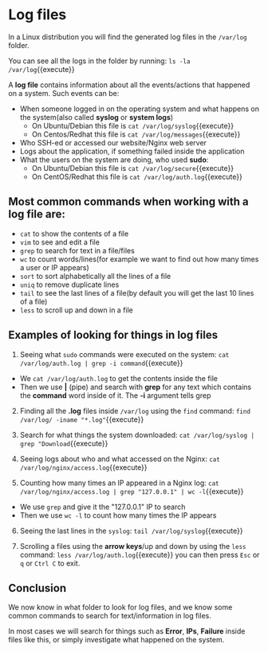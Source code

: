 # Log files

In a Linux distribution you will find the generated log files in the `/var/log` folder.

You can see all the logs in the folder by running: `ls -la /var/log`{{execute}}

A **log file** contains information about all the events/actions that happened on a system. Such events can be:

  - When someone logged in on the operating system and what happens on the system(also called **syslog** or **system logs**)
    - On Ubuntu/Debian this file is `cat /var/log/syslog`{{execute}}
    - On Centos/Redhat this file is `cat /var/log/messages`{{execute}}
  - Who SSH-ed or accessed our website/Nginx web server
  - Logs about the application, if something failed inside the application
  - What the users on the system are doing, who used **sudo**:
    - On Ubuntu/Debian this file is `cat /var/log/secure`{{execute}}
    - On CentOS/Redhat this file is `cat /var/log/auth.log`{{execute}}

## Most common commands when working with a **log file** are:

  - `cat` to show the contents of a file
  - `vim` to see and edit a file
  - `grep` to search for text in a file/files
  - `wc` to count words/lines(for example we want to find out how many times a user or IP appears)
  - `sort` to sort alphabetically all the lines of a file
  - `uniq` to remove duplicate lines
  - `tail` to see the last lines of a file(by default you will get the last 10 lines of a file)
  - `less` to scroll up and down in a file


## Examples of looking for things in log files

1. Seeing what `sudo` commands were executed on the system: `cat /var/log/auth.log | grep -i command`{{execute}}
  
  - We `cat /var/log/auth.log` to get the contents inside the file
  - Then we use **|** (pipe) and search with **grep** for any text which contains the **command** word inside of it. The **-i** argument tells grep

2. Finding all the **.log** files inside `/var/log` using the `find` command: `find /var/log/ -iname "*.log"`{{execute}}

3. Search for what things the system downloaded: `cat /var/log/syslog | grep "Download`{{execute}}

4. Seeing logs about who and what accessed on the Nginx: `cat /var/log/nginx/access.log`{{execute}} 

5. Counting how many times an IP appeared in a Nginx log: `cat /var/log/nginx/access.log | grep "127.0.0.1" | wc -l`{{execute}}

  - We use `grep` and give it the "127.0.0.1" IP to search
  - Then we use `wc -l` to count how many times the IP appears

6. Seeing the last lines in the `syslog`: `tail /var/log/syslog`{{execute}}

7. Scrolling a files using the **arrow keys**/up and down by using the `less` command: `less /var/log/auth.log`{{execute}} you can then press `Esc` or `q` or `Ctrl C` to exit.

## Conclusion

We now know in what folder to look for log files, and we know some common commands to search for text/information in log files.

In most cases we will search for things such as **Error**, **IPs**, **Failure** inside files like this, or simply investigate what happened on the system.